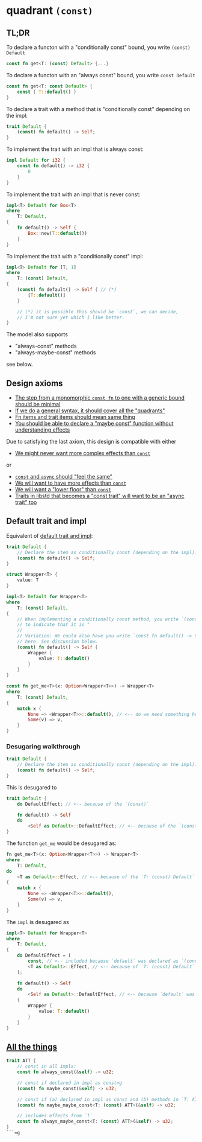 # quadrant `(const)` 

## TL;DR

To declare a functon with a "conditionally const" bound, you write `(const) Default`

```rust
const fn get<T: (const) Default> {...}
```

To declare a functon with an "always const" bound, you write `const Default`

```rust
const fn get<T: const Default> {
    const { T::default() }
}
```

To declare a trait with a method that is "conditionally const" depending on the impl:

```rust
trait Default {
    (const) fn default() -> Self;
}
```

To implement the trait with an impl that is always const:

```rust
impl Default for i32 {
    const fn default() -> i32 {
        0
    }
}
```

To implement the trait with an impl that is never const:

```rust
impl<T> Default for Box<T>
where
    T: Default,
{
    fn default() -> Self {
        Box::new(T::default())
    }
}
```

To implement the trait with a "conditionally const" impl:

```rust
impl<T> Default for [T; 1]
where
    T: (const) Default,
{
    (const) fn default() -> Self { // (*)
        [T::default()]
    }

    // (*) it is possible this should be `const`, we can decide,
    // I'm not sure yet which I like better.
}
```

The model also supports

* "always-const" methods
* "always-maybe-const" methods

see below.

## Design axioms

* [The step from a monomorphic `const fn` to one with a generic bound should be minimal](./axioms.md#the-step-from-a-monomorphic-const-fn-to-one-with-a-generic-bound-should-be-minimal)
* [If we do a general syntax, it should cover all the "quadrants"](./axioms.md#if-we-do-a-general-syntax-it-should-cover-all-the-quadrants)
* [Fn items and trait items should mean same thing](./axioms.md#fn-items-and-trait-items-should-mean-same-thing)
* [You should be able to declare a "maybe const" function without understanding effects](./axioms.md#you-should-be-able-to-declare-a-maybe-const-function-without-understanding-effects)

Due to satisfying the last axiom, this design is compatible with either

* [We might never want more complex effects than `const`](./axioms.md#we-might-never-want-more-complex-effects-than-const)

or

* [`const` and `async` should "feel the same"](./axioms.md#const-and-async-should-feel-the-same)
* [We will want to have more effects than `const`](./axioms.md#we-will-want-to-have-more-effects-than-const)
* [We will want a "lower floor" than `const`](./axioms.md#we-will-want-a-lower-floor-than-const)
* [Traits in libstd that becomes a "const trait" will want to be an "async trait" too](./axioms.md#traits-in-libstd-that-becomes-a-const-trait-will-want-to-be-an-async-trait-too)

## Default trait and impl

Equivalent of [default trait and impl](./formality-example.md#default-trait-and-impl):

```rust
trait Default {
    // Declare the item as conditionally const (depending on the impl):
    (const) fn default() -> Self;
}

struct Wrapper<T> {
    value: T
}

impl<T> Default for Wrapper<T>
where
    T: (const) Default,
{
    // When implementing a conditionally const method, you write `(const)`
    // to indicate that it is "
    //
    // Variation: We could also have you write `const fn default() -> Self`
    // here. See discussion below.
    (const) fn default() -> Self {
        Wrapper {
            value: T::default()
        }
    }
}

const fn get_me<T>(x: Option<Wrapper<T>>) -> Wrapper<T>
where
    T: (const) Default,
{
    match x {
        None => <Wrapper<T>>::default(), // <-- do we need something here?
        Some(v) => v,
    }
}
```

### Desugaring walkthrough

```rust
trait Default {
    // Declare the item as conditionally const (depending on the impl):
    (const) fn default() -> Self;
}
```

This is desugared to

```rust
trait Default {
    do DefaultEffect; // <-- because of the `(const)`

    fn default() -> Self
    do
        <Self as Default>::DefaultEffect; // <-- because of the `(const)`
}
```

The function `get_me` would be desugared as:

```rust
fn get_me<T>(x: Option<Wrapper<T>>) -> Wrapper<T>
where
    T: Default,
do
    <T as Default>::Effect, // <-- because of the `T: (const) Default`
{
    match x {
        None => <Wrapper<T>>::default(),
        Some(v) => v,
    }
}
```

The `impl` is desugared as

```rust
impl<T> Default for Wrapper<T>
where
    T: Default,
{
    do DefaultEffect = (
        const, // <-- included because `default` was declared as `(const)`
        <T as Default>::Effect, // <-- because of `T: (const) Default` from the impl header
    );

    fn default() -> Self
    do
        <Self as Default>::DefaultEffect, // <-- because `default` was declared as `(const)`
    {
        Wrapper {
            value: T::default()
        }
    }
}
```

## [All the things](./formality-example.md#all-the-things)

```rust
trait ATT {
    // const in all impls:
    const fn always_const(&self) -> u32;

    // const if declared in impl as const≈g
    (const) fn maybe_const(&self) -> u32;

    // const if (a) declared in impl as const and (b) methods in `T: ATT` impl are const
    (const) fn maybe_maybe_const<T: (const) ATT>(&self) -> u32;

    // includes effects from `T`
    const fn always_maybe_const<T: (const) ATT>(&self) -> u32;
}
```≈g